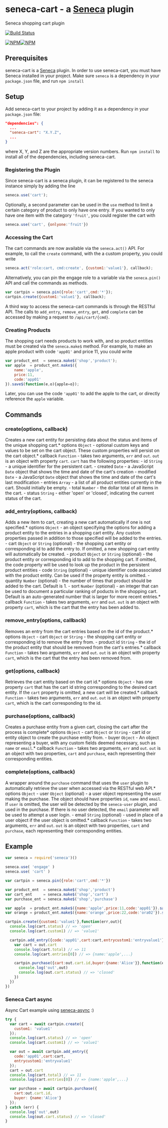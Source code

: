 seneca-cart - a [Seneca](http://senecajs.org) plugin
====================================================

Seneca shopping cart plugin

[![Build Status](https://travis-ci.org/rjrodger/seneca-cart.png?branch=master)](https://travis-ci.org/rjrodger/seneca-cart)

[![NPM](https://nodei.co/npm/seneca-cart.png)](https://nodei.co/npm/seneca-cart/)[![NPM](https://nodei.co/npm-dl/seneca-cart.png)](https://nodei.co/npm-dl/seneca-cart/)

Prerequisites
-------------

seneca-cart is a [Seneca](http://senecajs.org/) plugin. In order to use seneca-cart, you must have Seneca installed in your project. Make sure `seneca` is a dependency in your `package.json` file, and run `npm install`

Setup
-----

Add seneca-cart to your project by adding it as a dependency in your `package.json` file:

```JSON
"dependencies": {
  ...
  "seneca-cart": "X.Y.Z",
  ...
}
```

where X, Y, and Z are the appropriate version numbers. Run `npm install` to install all of the dependencies, including seneca-cart.

### Registering the Plugin

Since seneca-cart is a seneca plugin, it can be registered to the seneca instance simply by adding the line

```JavaScript
seneca.use('cart');
```

Optionally, a second parameter can be used in the `use` method to limit a certain category of product to only have one entry. If you wanted to only have one item with the category `'fruit'`, you could register the cart with

```JavaScript
seneca.use('cart', {onlyone:'fruit'})
```

### Accessing the Cart

The cart commands are now available via the `seneca.act()` API. For example, to call the `create` command, with the a custom property, you could write

```JavaScript
seneca.act('role:cart, cmd:create', {custom1:'value1'}, callback);
```

Alternatively, you can pin the engage role to a variable via the `seneca.pin()` API and call the commands as methods.

```JavaScript
var cartpin = seneca.pin({role:'cart',cmd:'*'});
cartpin.create({custom1:'value1'}, callback);
```

A third way to access the seneca-cart commands is through the RESTful API. The calls to `add_entry`, `remove_entry`, `get`, and `complete` can be accessed by making a request to `/api/cart/{cmd}`.

### Creating Products

The shopping cart needs products to work with, and so product entities must be created via the `seneca.make$` method. For example, to make an apple product with code `'app01'` and price 11, you could write

```JavaScript
var product_ent  = seneca.make$('shop','product');
var apple  = product_ent.make$({
	name:'apple',
	price:11,
	code:'app01'
}).save$(function(e,o){apple=o});
```

Later, you can use the code `'app01'` to add the apple to the cart, or directly reference the `apple` variable.

Commands
--------

### create(options, callback)

Creates a new cart entity for persisting data about the status and items of the unique shopping cart.* options `Object` - optional custom keys and values to be set on the cart object. These custom properties will persist on the cart object.* callback `Function` - takes two arguments, `err` and `out`. `out` is an object with property `cart`. `cart` has the following properties: - id `String` - a unique identifier for the persistent cart. - created `Date` - a JavaScript `Date` object that shows the time and date of the cart's creation - modified `Date` - a JavaScript `Date` object that shows the time and date of the cart's last modification - entries `Array` - a list of all product entities currently in the cart. Should initially be empty. - total `Number` - the dollar total of all items in the cart. - status `String` - either 'open' or 'closed', indicating the current status of the cart.

### add_entry(options, callback)

Adds a new item to cart, creating a new cart automatically if one is not specified.* options `Object` - an object specifying the options for adding a product entity to the entries in a shopping cart entity. Any custom properties passed in addition to those specified will be added to the entries. - cart `Object` or `String` (optional) - the shopping cart entity or corresponding id to add the entry to. If omitted, a new shopping cart entity will automatically be created. - product `Object` or `String` (optional) - the product entity or corresponding id to add to the shopping cart. If omitted, the code property will be used to look up the product in the persistent product entities - code `String` (optional) - unique identifier code associated with the product entity. Can be used if the property entity is omitted. - quantity `Number` (optional) - the number of times that product should be added to the cart. Default is 1. - sort `Number` (optional) - an integer that can be used to document a particular ranking of poducts in the shopping cart. Default is an auto-generated number that is larger for more recent entries.* callback `Function` - takes two arguments, `err` and `out`. `out` is an object with property `cart`, which is the cart that the entry has been added to.

### remove_entry(options, callback)

Removes an entry from the cart entries based on the id of the product.* options `Object` - cart `Object` or `String` - the shopping cart entity or corresponding id to remove the entry from. - product id `String` - the id of the product entity that should be removed from the cart's entries.* callback `Function` - takes two arguments, `err` and `out`. `out` is an object with property `cart`, which is the cart that the entry has been removed from.

### get(options, callback)

Retrieves the cart entity based on the cart id.* options `Object` - has one property `cart` that has the cart id string corresponding to the desired cart entity. If the `cart` property is omitted, a new cart will be created.* callback `Function` - takes two arguments, `err` and `out`. `out` is an object with property `cart`, which is the cart corresponding to the id.

### purchase(options, callback)

Creates a purchase entity from a given cart, closing the cart after the process is complete* options `Object` - cart `Object` or `String` - cart id or entity object to create the purchase entity from. - buyer `Object` - An object representing a buyer, with any custom fields deemed necessary, such as `name` or `email`.* callback `Function` - takes two arguments, `err` and `out`. `out` is an object with two properties, `cart` and `purchase`, each representing their corresponding entities.

### complete(options, callback)

A wrapper around the `purchase` command that uses the `user` plugin to automatically retrieve the user when accessed via the RESTful web API.* options `Object` - user `Object` (optional) - a user object representing the user making the purchase. The object should have properties `id`, `name` and `email`. If `user` is omitted, the user will be detected by the `seneca-user` plugin, and used in the purchase. If there is no user detected, the `email` parameter will be used to attempt a user login. - email `String` (optional) - used in place of a user object if the user object is omitted.* callback `Function` - takes two arguments, `err` and `out`. `out` is an object with two properties, `cart` and `purchase`, each representing their corresponding entities.

Example
-------

```JavaScript
var seneca = require('seneca')()

seneca.use( 'engage' )
seneca.use( 'cart' )

var cartpin = seneca.pin({role:'cart',cmd:'*'})

var product_ent  = seneca.make$('shop','product')
var cart_ent     = seneca.make$('shop','cart')
var purchase_ent = seneca.make$('shop','purchase')

var apple  = product_ent.make$({name:'apple',price:11,code:'app01'}).save$(function(e,o){apple=o})
var orange = product_ent.make$({name:'orange',price:22,code:'ora02'}).save$(function(e,o){orange=o})

cartpin.create({custom1:'value1'},function(err,out){
  console.log(cart.status) // => 'open'
  console.log(cart.custom1) // => 'value1'

  cartpin.add_entry({code:'app01',cart:cart,entrycustom1:'entryvalue1'},function(err,out){
    var cart = out.cart
    console.log(cart.total) // => 11
    console.log(cart.entries[0]) // => {name:'apple',...}

    cartpin.purchase({cart:out.cart.id,buyer:{name:'Alice'}},function(err,out){
      console.log('out',out)
      console.log(out.cart.status) // => 'closed'
    })
  })
})
```

### Seneca Cart async

Async Cart example using [seneca-async](https://github.com/kristianmandrup/seneca-async) :)

```js
try {
  var cart = await cartpin.create({
    custom1: 'value1'
  });
  console.log(cart.status) // => 'open'
  console.log(cart.custom1) // => 'value1'  

  var out = await cartpin.add_entry({
    code:'app01',cart:cart,
    entrycustom1:'entryvalue1'
  });
  cart = out.cart
  console.log(cart.total) // => 11
  console.log(cart.entries[0]) // => {name:'apple',...}  

  var purchase = await cartpin.purchase({
    cart:out.cart.id,
    buyer: {name:'Alice'}
  });
} catch (err) {
  console.log('out',out)
  console.log(out.cart.status) // => 'closed'  
}
```
